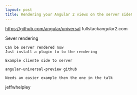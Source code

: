 ```yaml
---
layout: post
title: Rendering your Angular 2 views on the server side!
---
```

https://github.com/angular/universal
fullstackangular2.com

Sever rendering

	Can be server rendered now
	Just install a plugin to to the rendering

	Example cliente side to server

	angular-universal-preview github

	Needs an easier example then the one in the talk

jeffwhelpley